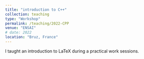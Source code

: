 ```yaml
---
title: "introduction to C++"
collection: teaching
type: "Workshop"
permalink: /teaching/2022-CPP
venue: "ENSAI"
# date: 2022
location: "Bruz, France"
---
```


I taught an introduction to LaTeX during a practical work sessions.